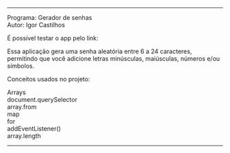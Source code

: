 ************************************************************************************************************
Programa: Gerador de senhas
<br>
Autor: Igor Castilhos
<br>

É possível testar o app pelo link:

Essa aplicação gera uma senha aleatória entre 6 a 24 caracteres, permitindo que você adicione letras minúsculas, maiúsculas, números e/ou símbolos.

Conceitos usados no projeto:

Arrays<br>
document.querySelector<br>
array.from<br>
map<br>
for<br>
addEventListener()<br>
array.length<br>
************************************************************************************************************